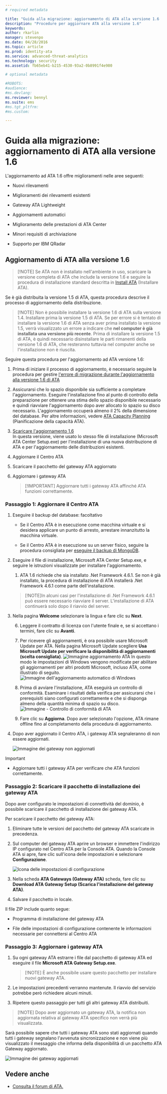 ```yaml
---
# required metadata

title: "Guida alla migrazione: aggiornamento di ATA alla versione 1.6 | Microsoft Advanced Threat Analytics"
description: "Procedure per aggiornare ATA alla versione 1.6"
keywords:
author: rkarlin
manager: stevenpo
ms.date: 04/28/2016
ms.topic: article
ms.prod: identity-ata
ms.service: advanced-threat-analytics
ms.technology: security
ms.assetid: fb65eb41-b215-4530-93a2-0b8991f4e980

# optional metadata

#ROBOTS:
#audience:
#ms.devlang:
ms.reviewer: bennyl
ms.suite: ems
#ms.tgt_pltfrm:
#ms.custom:

---
```


# Guida alla migrazione: aggiornamento di ATA alla versione 1.6
L'aggiornamento ad ATA 1.6 offre miglioramenti nelle aree seguenti:

-   Nuovi rilevamenti

-   Miglioramenti dei rilevamenti esistenti

-   Gateway ATA Lightweight

-   Aggiornamenti automatici

-   Miglioramento delle prestazioni di ATA Center

-   Minori requisiti di archiviazione

-   Supporto per IBM QRadar

## Aggiornamento di ATA alla versione 1.6
> [!NOTE] Se ATA non è installato nell'ambiente in uso, scaricare la versione completa di ATA che include la versione 1.6 e seguire la procedura di installazione standard descritta in [Install ATA](/advanced-threat-analytics/deploy-use/install-ata) (Installare ATA).

Se è già distribuita la versione 1.5 di ATA, questa procedura descrive il processo di aggiornamento della distribuzione.

> [!NOTE] Non è possibile installare la versione 1.6 di ATA sulla versione 1.4. Installare prima la versione 1.5 di ATA. Se per errore si è tentato di installare la versione 1.6 di ATA senza aver prima installato la versione 1.5, verrà visualizzato un errore a indicare che **nel computer è già installata una versione più recente**. Prima di installare la versione 1.5 di ATA, è quindi necessario disinstallare le parti rimanenti della versione 1.6 di ATA, che resteranno tuttavia nel computer anche se l'installazione non è riuscita.

Seguire questa procedura per l'aggiornamento ad ATA versione 1.6:

1. Prima di iniziare il processo di aggiornamento, è necessario seguire la procedura per gestire [l'errore di migrazione durante l'aggiornamento alla versione 1.6 di ATA](whats-new-version-1.6#Migration-failure-when-updating-from-ATA-1.5)
2. Assicurarsi che lo spazio disponibile sia sufficiente a completare l'aggiornamento. Eseguire l'installazione fino al punto di controllo della preparazione per ottenere una stima dello spazio disponibile necessario e quindi riavviare l'aggiornamento dopo aver allocato lo spazio su disco necessario. L'aggiornamento occuperà almeno il 2% della dimensione del database. Per altre informazioni, vedere [ATA Capacity Planning](/advanced-threat-analytics/plan-design/ata-capacity-planning) (Pianificazione della capacità ATA).
1.  [Scaricare l'aggiornamento 1.6](http://www.microsoft.com/en-us/evalcenter/evaluate-microsoft-advanced-threat-analytics)<br>
In questa versione, viene usato lo stesso file di installazione (Microsoft ATA Center Setup.exe) per l'installazione di una nuova distribuzione di ATA e per l'aggiornamento delle distribuzioni esistenti.

2.  Aggiornare il Centro ATA

3.  Scaricare il pacchetto del gateway ATA aggiornato

4.  Aggiornare i gateway ATA

    > [!IMPORTANT] Aggiornare tutti i gateway ATA affinché ATA funzioni correttamente.

### Passaggio 1: Aggiornare il Centro ATA

1.  Eseguire il backup del database: facoltativo

    -   Se il Centro ATA è in esecuzione come macchina virtuale e si desidera applicare un punto di arresto, arrestare innanzitutto la macchina virtuale.

    -   Se il Centro ATA è in esecuzione su un server fisico, seguire la procedura consigliata per [eseguire il backup di MongoDB](https://docs.mongodb.org/manual/core/backups/).

2.  Eseguire il file di installazione, Microsoft ATA Center Setup.exe, e seguire le istruzioni visualizzate per installare l'aggiornamento.

    1.  ATA 1.6 richiede che sia installato .Net Framework 4.6.1. Se non è già installato, la procedura di installazione di ATA installerà .Net Framework 4.6.1 come parte dell'installazione.<br>
    > [!NOTE]In alcuni casi per l'installazione di .Net Framework 4.6.1 può essere necessario riavviare il server. L'installazione di ATA continuerà solo dopo il riavvio del server.
5.  Nella pagina **Welcome** selezionare la lingua e fare clic su **Next**.

    6.  Leggere il contratto di licenza con l'utente finale e, se si accettano i termini, fare clic su **Avanti**.

    7.  Per ricevere gli aggiornamenti, è ora possibile usare Microsoft Update per ATA.  Nella pagina Microsoft Update scegliere **Usa Microsoft Update per verificare la disponibilità di aggiornamenti (scelta consigliata)**.
    ![Immagine aggiornamento ATA](media/ata_ms_update.png) In questo modo le impostazioni di Windows vengono modificate per abilitare gli aggiornamenti per altri prodotti Microsoft, incluso ATA, come illustrato di seguito. 
     ![Immagine dell'aggiornamento automatico di Windows](media/ata_installupdatesautomatically.png)

    8.  Prima di avviare l'installazione, ATA eseguirà un controllo di conformità. Esaminare i risultati della verifica per assicurarsi che i prerequisiti siano configurati correttamente e che si disponga almeno della quantità minima di spazio su disco. 
    ![Immagine - Controllo di conformità di ATA](media/ata_install_readinesschecks.png)

    3.  Fare clic su **Aggiorna**. Dopo aver selezionato l'opzione, ATA rimane offline fino al completamento della procedura di aggiornamento.

4.  Dopo aver aggiornato il Centro ATA, i gateway ATA segnaleranno di non essere aggiornati.

    ![Immagine dei gateway non aggiornati](media/ATA-center-outdated.png)

> [!IMPORTANT]
> - Aggiornare tutti i gateway ATA per verificare che ATA funzioni correttamente.

### Passaggio 2: Scaricare il pacchetto di installazione dei gateway ATA
Dopo aver configurato le impostazioni di connettività del dominio, è possibile scaricare il pacchetto di installazione dei gateway ATA.

Per scaricare il pacchetto dei gateway ATA:

1.  Eliminare tutte le versioni del pacchetto del gateway ATA scaricate in precedenza.

2.  Sul computer del gateway ATA aprire un browser e immettere l'indirizzo IP configurato nel Centro ATA per la Console ATA. Quando la Console ATA si apre, fare clic sull'icona delle impostazioni e selezionare **Configurazione**.

    ![Icona delle impostazioni di configurazione](media/ATA-config-icon.JPG)

3.  Nella scheda **ATA Gateways (Gateway ATA)** scheda, fare clic su **Download ATA Gateway Setup (Scarica l'installazione del gateway ATA)**.

4.  Salvare il pacchetto in locale.

Il file ZIP include quanto segue:

-   Programma di installazione del gateway ATA

-   File delle impostazioni di configurazione contenente le informazioni necessarie per connettersi al Centro ATA

### Passaggio 3: Aggiornare i gateway ATA

1.  Su ogni gateway ATA estrarre i file dal pacchetto di gateway ATA ed eseguire il file **Microsoft ATA Gateway Setup.exe**.

    > [!NOTE] È anche possibile usare questo pacchetto per installare nuovi gateway ATA.

2.  Le impostazioni precedenti verranno mantenute. Il riavvio del servizio potrebbe però richiedere alcuni minuti.

3.  Ripetere questo passaggio per tutti gli altri gateway ATA distribuiti.

> [!NOTE] Dopo aver aggiornato un gateway ATA, la notifica non aggiornata relativa al gateway ATA specifico non verrà più visualizzata.

Sarà possibile sapere che tutti i gateway ATA sono stati aggiornati quando tutti i gateway segnalano l'avvenuta sincronizzazione e non viene più visualizzato il messaggio che informa della disponibilità di un pacchetto ATA Gateway aggiornato.

![Immagine dei gateway aggiornati](media/ATA-gw-updated.png)


## Vedere anche

- [Consulta il forum di ATA.](https://social.technet.microsoft.com/Forums/security/en-US/home?forum=mata)


<!--HONumber=May16_HO4-->


